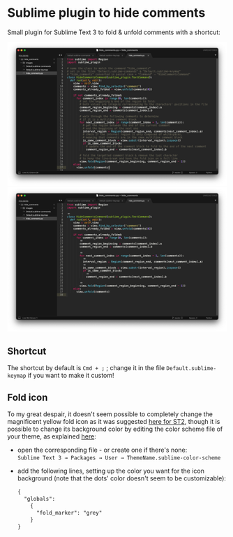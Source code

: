 
# Sublime plugin to hide comments

Small plugin for Sublime Text 3 to fold & unfold comments with a shortcut:

![](https://github.com/MarieMalarme/sublime_plugin_hide_comments/blob/master/images/unfolded_comments.png)
![](https://github.com/MarieMalarme/sublime_plugin_hide_comments/blob/master/images/folded_comments.png)


## Shortcut
The shortcut by default is `Cmd + ;` ; change it in the file `Default.sublime-keymap` if you want to make it custom!


## Fold icon
To my great despair, it doesn't seem possible to completely change the magnificent yellow fold icon as it was suggested [here for ST2](https://stackoverflow.com/questions/27474034/hide-code-folding-icon-in-sublimetext), though it is possible to change its background color by editing the color scheme file of your theme, as explained [here](https://forum.sublimetext.com/t/big-ugly-distracting-yellow-icon-that-replaces-folded-text/13350/16):
- open the corresponding file - or create one if there's none: <br />
  `Sublime Text 3 → Packages → User → ThemeName.sublime-color-scheme`
- add the following lines, setting up the color you want for the icon background (note that the dots' color doesn't seem to be customizable):

  ```
  {
    "globals":
      {
        "fold_marker": "grey"
      }
  }
  ```
